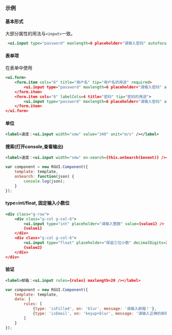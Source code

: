 ### 示例

#### 基本形式

大部分属性的用法与`<input>`一致。

<div class="m-example"></div>

```xml
 <ui.input type="password" maxlength=6 placeholder="请输入密码" autofocus />
```

#### 表单项

在表单中使用

<div class="m-example"></div>

```xml
<ui.form>
    <form.item cols="6" title="用户名" tip="用户名的用途" required>
        <ui.input type="password" maxlength=6 placeholder="请输入密码" autofocus required />
    </form.item>
    <form.item cols="6" labelCols=4 title="密码" tip="密码的用途">
        <ui.input type="password" maxlength=6 placeholder="请输入密码" autofocus />
    </form.item>
</ui.form>
```

#### 单位

<div class="m-example"></div>

```xml
<label>速度：<ui.input width="smw" value="340" unit="m/s" /></label>
```

#### 搜索(打开console,查看输出)

<div class="m-example"></div>

```xml
<label>速度：<ui.input width="smw" on-search={this.onSearch($event)} /></label>
```

```javascript
var component = new RGUI.Component({
    template: template,
    onSearch: function(json) {
        console.log(json);
    }
});
```

#### type=int/float, 固定输入小数位

<div class="m-example"></div>

```xml
<div class="g-row">
    <div class="g-col g-col-6">
        <ui.input type="int" placeholder="请输入整数" value={value1} />
        {value1}
    </div>
    <div class="g-col g-col-6">
        <ui.input type="float" placeholder="保留三位小数" decimalDigits=3 value={value2} />
        {value2}
    </div>
</div>
```

#### 验证

<div class="m-example"></div>

```xml
<label>邮箱：<ui.input rules={rules} maxlength=20 /></label>
```

```javascript
var component = new RGUI.Component({
    template: template,
    data: {
        rules: [
            {type: 'isFilled', on: 'blur', message: '请输入邮箱！'},
            {type: 'isEmail', on: 'keyup+blur', message: '请输入正确的邮箱！'}
        ]
    }
});
```
